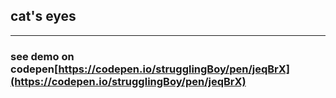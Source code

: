 ## cat's eyes
---
### see demo on codepen[https://codepen.io/strugglingBoy/pen/jeqBrX](https://codepen.io/strugglingBoy/pen/jeqBrX)